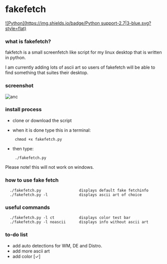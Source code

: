 # fakefetch
[![Python](https://img.shields.io/badge/Python support-2.7|3-blue.svg?style=flat)](https://www.python.org/)
### what is fakefetch?

fakfetch is a small screenfetch like script for my linux desktop that is written in python. 

I am currently adding lots of ascii art so users of fakefetch will be able to find something that suites their desktop.

### screenshot
![anc](https://raw.githubusercontent.com/JackCDK/fakefetch/master/pics/anchor.png)


### install process

* clone or download the script

* when it is done type this in a terminal:

       chmod +x fakefetch.py
       
* then type:

       ./fakefetch.py
       
Please note! this will not work on windows.      

### how to use fake fetch

      ./fakefetch.py                 displays default fake fetchinfo
      ./fakefetch.py -l              displays ascii art of choice
      
### useful commands

      ./fakefetch.py -l ct           displays color test bar
      ./fakefetch.py -l noascii      displays info without ascii art



### to-do list
* add auto detections for WM, DE and Distro.
* add more ascii art
* add color [✓]

